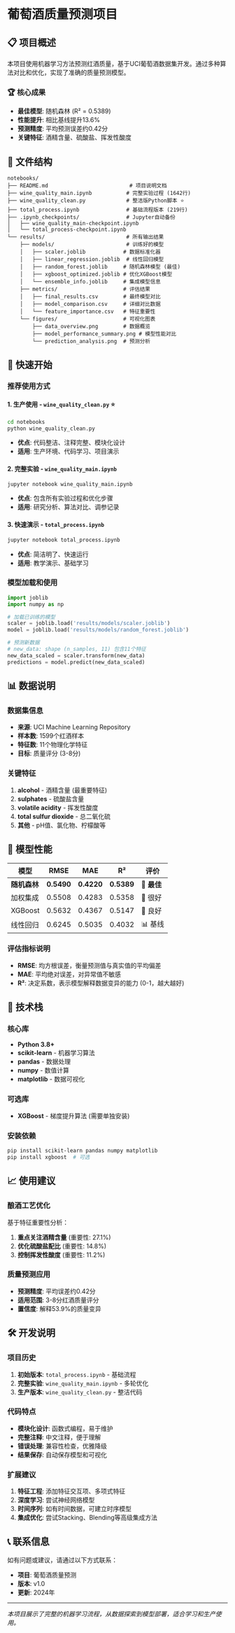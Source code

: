 # 葡萄酒质量预测项目

## 📋 项目概述

本项目使用机器学习方法预测红酒质量，基于UCI葡萄酒数据集开发。通过多种算法对比和优化，实现了准确的质量预测模型。

### 🏆 核心成果
- **最佳模型**: 随机森林 (R² = 0.5389)
- **性能提升**: 相比基线提升13.6% 
- **预测精度**: 平均预测误差约0.42分
- **关键特征**: 酒精含量、硫酸盐、挥发性酸度

## 📁 文件结构

```
notebooks/
├── README.md                          # 项目说明文档
├── wine_quality_main.ipynb           # 完整实验过程 (1642行)
├── wine_quality_clean.py             # 整洁版Python脚本 ⭐
├── total_process.ipynb               # 基础流程版本 (219行)
├── .ipynb_checkpoints/               # Jupyter自动备份
│   ├── wine_quality_main-checkpoint.ipynb
│   └── total_process-checkpoint.ipynb
└── results/                          # 所有输出结果
    ├── models/                       # 训练好的模型
    │   ├── scaler.joblib            # 数据标准化器
    │   ├── linear_regression.joblib  # 线性回归模型
    │   ├── random_forest.joblib     # 随机森林模型 (最佳)
    │   ├── xgboost_optimized.joblib # 优化XGBoost模型
    │   └── ensemble_info.joblib     # 集成模型信息
    ├── metrics/                     # 评估结果
    │   ├── final_results.csv        # 最终模型对比
    │   ├── model_comparison.csv     # 详细对比数据
    │   └── feature_importance.csv   # 特征重要性
    └── figures/                     # 可视化图表
        ├── data_overview.png        # 数据概览
        ├── model_performance_summary.png # 模型性能对比
        └── prediction_analysis.png  # 预测分析
```

## 🚀 快速开始

### 推荐使用方式

#### 1. **生产使用** - `wine_quality_clean.py` ⭐
```bash
cd notebooks
python wine_quality_clean.py
```
- **优点**: 代码整洁、注释完整、模块化设计
- **适用**: 生产环境、代码学习、项目演示

#### 2. **完整实验** - `wine_quality_main.ipynb`
```bash
jupyter notebook wine_quality_main.ipynb
```
- **优点**: 包含所有实验过程和优化步骤
- **适用**: 研究分析、算法对比、调参记录

#### 3. **快速演示** - `total_process.ipynb`
```bash
jupyter notebook total_process.ipynb
```
- **优点**: 简洁明了、快速运行
- **适用**: 教学演示、基础学习

### 模型加载和使用

```python
import joblib
import numpy as np

# 加载已训练的模型
scaler = joblib.load('results/models/scaler.joblib')
model = joblib.load('results/models/random_forest.joblib')

# 预测新数据
# new_data: shape (n_samples, 11) 包含11个特征
new_data_scaled = scaler.transform(new_data)
predictions = model.predict(new_data_scaled)
```

## 📊 数据说明

### 数据集信息
- **来源**: UCI Machine Learning Repository
- **样本数**: 1599个红酒样本
- **特征数**: 11个物理化学特征
- **目标**: 质量评分 (3-8分)

### 关键特征
1. **alcohol** - 酒精含量 (最重要特征)
2. **sulphates** - 硫酸盐含量
3. **volatile acidity** - 挥发性酸度
4. **total sulfur dioxide** - 总二氧化硫
5. **其他** - pH值、氯化物、柠檬酸等

## 🎯 模型性能

| 模型 | RMSE | MAE | R² | 评价 |
|------|------|-----|----|----|
| **随机森林** | **0.5490** | **0.4220** | **0.5389** | **🥇 最佳** |
| 加权集成 | 0.5508 | 0.4283 | 0.5358 | 🥈 很好 |
| XGBoost | 0.5632 | 0.4367 | 0.5147 | 🥉 良好 |
| 线性回归 | 0.6245 | 0.5035 | 0.4032 | 📊 基线 |

### 评估指标说明
- **RMSE**: 均方根误差，衡量预测值与真实值的平均偏差
- **MAE**: 平均绝对误差，对异常值不敏感
- **R²**: 决定系数，表示模型解释数据变异的能力 (0-1，越大越好)

## 🔬 技术栈

### 核心库
- **Python 3.8+**
- **scikit-learn** - 机器学习算法
- **pandas** - 数据处理
- **numpy** - 数值计算
- **matplotlib** - 数据可视化

### 可选库
- **XGBoost** - 梯度提升算法 (需要单独安装)

### 安装依赖
```bash
pip install scikit-learn pandas numpy matplotlib
pip install xgboost  # 可选
```

## 📈 使用建议

### 酿酒工艺优化
基于特征重要性分析：
1. **重点关注酒精含量** (重要性: 27.1%)
2. **优化硫酸盐配比** (重要性: 14.8%)
3. **控制挥发性酸度** (重要性: 11.2%)

### 质量预测应用
- **预测精度**: 平均误差约0.42分
- **适用范围**: 3-8分红酒质量评分
- **置信度**: 解释53.9%的质量变异

## 🛠️ 开发说明

### 项目历史
1. **初始版本**: `total_process.ipynb` - 基础流程
2. **完整实验**: `wine_quality_main.ipynb` - 多轮优化
3. **生产版本**: `wine_quality_clean.py` - 整洁代码

### 代码特点
- **模块化设计**: 函数式编程，易于维护
- **完整注释**: 中文注释，便于理解
- **错误处理**: 兼容性检查，优雅降级
- **结果保存**: 自动保存模型和可视化

### 扩展建议
1. **特征工程**: 添加特征交互项、多项式特征
2. **深度学习**: 尝试神经网络模型
3. **时间序列**: 如有时间数据，可建立时序模型
4. **集成优化**: 尝试Stacking、Blending等高级集成方法

## 📞 联系信息

如有问题或建议，请通过以下方式联系：
- **项目**: 葡萄酒质量预测
- **版本**: v1.0
- **更新**: 2024年

---

*本项目展示了完整的机器学习流程，从数据探索到模型部署，适合学习和生产使用。*
